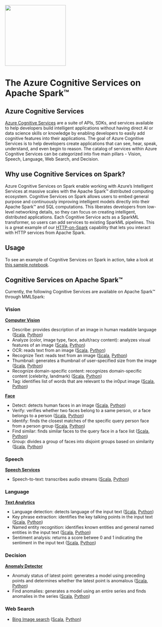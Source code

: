 <img width="200"  src="https://mmlspark.blob.core.windows.net/graphics/Readme/cog_services_on_spark_2.svg">

# The Azure Cognitive Services on Apache Spark™

## Azure Cognitive Services
[Azure Cognitive Services](https://azure.microsoft.com/en-us/services/cognitive-services/) are a suite of APIs, SDKs, and services available to help developers build intelligent applications without having direct AI or data science skills or knowledge by enabling developers to easily add cognitive features into their applications. The goal of Azure Cognitive Services is to help developers create applications that can see, hear, speak, understand, and even begin to reason. The catalog of services within Azure Cognitive Services can be categorized into five main pillars - Vision, Speech, Language, Web Search, and Decision.

## Why use Cognitive Services on Spark?
Azure Cognitive Services on Spark enable working with Azure’s Intelligent Services at massive scales with the Apache Spark™ distributed computing ecosystem. Cognitive Services on Spark allows users to embed general purpose and continuously improving intelligent models directly into their Apache Spark™ and SQL computations. This liberates developers from low-level networking details, so they can focus on creating intelligent, distributed applications. Each Cognitive Service acts as a SparkML transformer, so users can add services to existing SparkML pipelines. This is a great example of our [HTTP-on-Spark](http.md) capability that lets you interact with HTTP services from Apache Spark.

## Usage
To see an example of Cognitive Services on Spark in action, take a look at [this sample notebook](../notebooks/samples/CognitiveServices%20-%20Celebrity%20Quote%20Analysis.ipynb).

## Cognitive Services on Apache Spark™
Currently, the following Cognitive Services are available on Apache Spark™ through MMLSpark:
### Vision
[**Computer Vision**](https://azure.microsoft.com/en-us/services/cognitive-services/computer-vision/)
- Describe: provides description of an image in human readable language ([Scala](https://mmlspark.blob.core.windows.net/docs/1.0.0-rc1/scala/com/microsoft/ml/spark/cognitive/DescribeImage.html), [Python](https://mmlspark.blob.core.windows.net/docs/1.0.0-rc1/pyspark/mmlspark.cognitive.html#module-mmlspark.cognitive.DescribeImage))
- Analyze (color, image type, face, adult/racy content): analyzes visual features of an image ([Scala](https://mmlspark.blob.core.windows.net/docs/1.0.0-rc1/scala/com/microsoft/ml/spark/cognitive/AnalyzeImage.html), [Python](https://mmlspark.blob.core.windows.net/docs/1.0.0-rc1/pyspark/mmlspark.cognitive.html#module-mmlspark.cognitive.AnalyzeImage))
- OCR: reads text from an image ([Scala](https://mmlspark.blob.core.windows.net/docs/1.0.0-rc1/scala/com/microsoft/ml/spark/cognitive/OCR.html), [Python](https://mmlspark.blob.core.windows.net/docs/1.0.0-rc1/pyspark/mmlspark.cognitive.html#module-mmlspark.cognitive.OCR))
- Recognize Text: reads text from an image ([Scala](https://mmlspark.blob.core.windows.net/docs/1.0.0-rc1/scala/com/microsoft/ml/spark/cognitive/RecognizeText.html), [Python](https://mmlspark.blob.core.windows.net/docs/1.0.0-rc1/pyspark/mmlspark.cognitive.html#module-mmlspark.cognitive.RecognizeText))
- Thumbnail: generates a thumbnail of user-specified size from the image ([Scala](https://mmlspark.blob.core.windows.net/docs/1.0.0-rc1/scala/com/microsoft/ml/spark/cognitive/GenerateThumbnails.html), [Python](https://mmlspark.blob.core.windows.net/docs/1.0.0-rc1/pyspark/mmlspark.cognitive.html#module-mmlspark.cognitive.GenerateThumbnails))
- Recognize domain-specific content: recognizes domain-specific content (celebrity, landmark) ([Scala](https://mmlspark.blob.core.windows.net/docs/1.0.0-rc1/scala/com/microsoft/ml/spark/cognitive/RecognizeDomainSpecificContent.html), [Python](https://mmlspark.blob.core.windows.net/docs/1.0.0-rc1/pyspark/mmlspark.cognitive.html#module-mmlspark.cognitive.RecognizeDomainSpecificContent))
- Tag: identifies list of words that are relevant to the in0put image ([Scala](https://mmlspark.blob.core.windows.net/docs/1.0.0-rc1/scala/com/microsoft/ml/spark/cognitive/TagImage.html), [Python](https://mmlspark.blob.core.windows.net/docs/1.0.0-rc1/pyspark/mmlspark.cognitive.html#module-mmlspark.cognitive.TagImage))

[**Face**](https://azure.microsoft.com/en-us/services/cognitive-services/face/)
- Detect: detects human faces in an image ([Scala](https://mmlspark.blob.core.windows.net/docs/1.0.0-rc1/scala/com/microsoft/ml/spark/cognitive/DetectFace.html), [Python](https://mmlspark.blob.core.windows.net/docs/1.0.0-rc1/pyspark/mmlspark.cognitive.html#module-mmlspark.cognitive.DetectFace))
- Verify: verifies whether two faces belong to a same person, or a face belongs to a person ([Scala](https://mmlspark.blob.core.windows.net/docs/1.0.0-rc1/scala/com/microsoft/ml/spark/cognitive/VerifyFaces.html), [Python](https://mmlspark.blob.core.windows.net/docs/1.0.0-rc1/pyspark/mmlspark.cognitive.html#module-mmlspark.cognitive.VerifyFaces))
- Identify: finds the closest matches of the specific query person face from a person group ([Scala](https://mmlspark.blob.core.windows.net/docs/1.0.0-rc1/scala/com/microsoft/ml/spark/cognitive/IdentifyFaces.html), [Python](https://mmlspark.blob.core.windows.net/docs/1.0.0-rc1/pyspark/mmlspark.cognitive.html#module-mmlspark.cognitive.IdentifyFaces))
- Find similar: finds similar faces to the query face in a face list ([Scala](https://mmlspark.blob.core.windows.net/docs/1.0.0-rc1/scala/com/microsoft/ml/spark/cognitive/FindSimilarFace.html), [Python](https://mmlspark.blob.core.windows.net/docs/1.0.0-rc1/pyspark/mmlspark.cognitive.html#module-mmlspark.cognitive.FindSimilarFace))
- Group: divides a group of faces into disjoint groups based on similarity ([Scala](https://mmlspark.blob.core.windows.net/docs/1.0.0-rc1/scala/com/microsoft/ml/spark/cognitive/GroupFaces.html), [Python](https://mmlspark.blob.core.windows.net/docs/1.0.0-rc1/pyspark/mmlspark.cognitive.html#module-mmlspark.cognitive.GroupFaces))

### Speech
[**Speech Services**](https://azure.microsoft.com/en-us/services/cognitive-services/speech-services/)
- Speech-to-text: transcribes audio streams ([Scala](https://mmlspark.blob.core.windows.net/docs/1.0.0-rc1/scala/com/microsoft/ml/spark/cognitive/SpeechToText.html), [Python](https://mmlspark.blob.core.windows.net/docs/1.0.0-rc1/pyspark/mmlspark.cognitive.html#module-mmlspark.cognitive.SpeechToText))

### Language
[**Text Analytics**](https://azure.microsoft.com/en-us/services/cognitive-services/text-analytics/)
- Language detection: detects language of the input text ([Scala](https://mmlspark.blob.core.windows.net/docs/1.0.0-rc1/scala/com/microsoft/ml/spark/cognitive/LanguageDetector.html), [Python](https://mmlspark.blob.core.windows.net/docs/1.0.0-rc1/pyspark/mmlspark.cognitive.html#module-mmlspark.cognitive.LanguageDetector))
- Key phrase extraction: identifies the key talking points in the input text ([Scala](https://mmlspark.blob.core.windows.net/docs/1.0.0-rc1/scala/com/microsoft/ml/spark/cognitive/KeyPhraseExtractor.html), [Python](https://mmlspark.blob.core.windows.net/docs/1.0.0-rc1/pyspark/mmlspark.cognitive.html#module-mmlspark.cognitive.KeyPhraseExtractor))
- Named entity recognition: identifies known entities and general named entities in the input text ([Scala](https://mmlspark.blob.core.windows.net/docs/1.0.0-rc1/scala/com/microsoft/ml/spark/cognitive/NER.html), [Python](https://mmlspark.blob.core.windows.net/docs/1.0.0-rc1/pyspark/mmlspark.cognitive.html#module-mmlspark.cognitive.NER))
- Sentiment analysis: returns a score betwee 0 and 1 indicating the sentiment in the input text ([Scala](https://mmlspark.blob.core.windows.net/docs/1.0.0-rc1/scala/com/microsoft/ml/spark/cognitive/TextSentiment.html), [Python](https://mmlspark.blob.core.windows.net/docs/1.0.0-rc1/pyspark/mmlspark.cognitive.html#module-mmlspark.cognitive.TextSentiment))

### Decision
[**Anomaly Detector**](https://azure.microsoft.com/en-us/services/cognitive-services/anomaly-detector/)
- Anomaly status of latest point: generates a model using preceding points and determines whether the latest point is anomalous ([Scala](https://mmlspark.blob.core.windows.net/docs/1.0.0-rc1/scala/com/microsoft/ml/spark/cognitive/DetectLastAnomaly.html), [Python](https://mmlspark.blob.core.windows.net/docs/1.0.0-rc1/pyspark/mmlspark.cognitive.html#module-mmlspark.cognitive.DetectLastAnomaly))
- Find anomalies: generates a model using an entire series and finds anomalies in the series ([Scala](https://mmlspark.blob.core.windows.net/docs/1.0.0-rc1/scala/com/microsoft/ml/spark/cognitive/DetectAnomalies.html), [Python](https://mmlspark.blob.core.windows.net/docs/1.0.0-rc1/pyspark/mmlspark.cognitive.html#module-mmlspark.cognitive.DetectAnomalies))

### Web Search
- [Bing Image search](https://azure.microsoft.com/en-us/services/cognitive-services/bing-image-search-api/) ([Scala](https://mmlspark.blob.core.windows.net/docs/1.0.0-rc1/scala/com/microsoft/ml/spark/cognitive/BingImageSearch.html), [Python](https://mmlspark.blob.core.windows.net/docs/1.0.0-rc1/pyspark/mmlspark.cognitive.html#module-mmlspark.cognitive.BingImageSearch))

